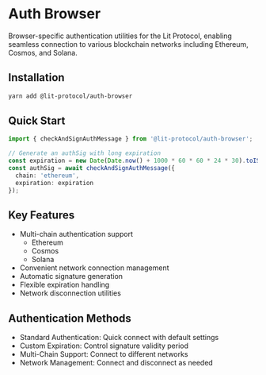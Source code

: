 # Auth Browser

Browser-specific authentication utilities for the Lit Protocol, enabling seamless connection to various blockchain networks including Ethereum, Cosmos, and Solana.

## Installation

```bash
yarn add @lit-protocol/auth-browser
```

## Quick Start

```typescript
import { checkAndSignAuthMessage } from '@lit-protocol/auth-browser';

// Generate an authSig with long expiration
const expiration = new Date(Date.now() + 1000 * 60 * 60 * 24 * 30).toISOString();
const authSig = await checkAndSignAuthMessage({
  chain: 'ethereum',
  expiration: expiration
});
```

## Key Features

- Multi-chain authentication support
  - Ethereum
  - Cosmos
  - Solana
- Convenient network connection management
- Automatic signature generation
- Flexible expiration handling
- Network disconnection utilities

## Authentication Methods

- Standard Authentication: Quick connect with default settings
- Custom Expiration: Control signature validity period
- Multi-Chain Support: Connect to different networks
- Network Management: Connect and disconnect as needed
